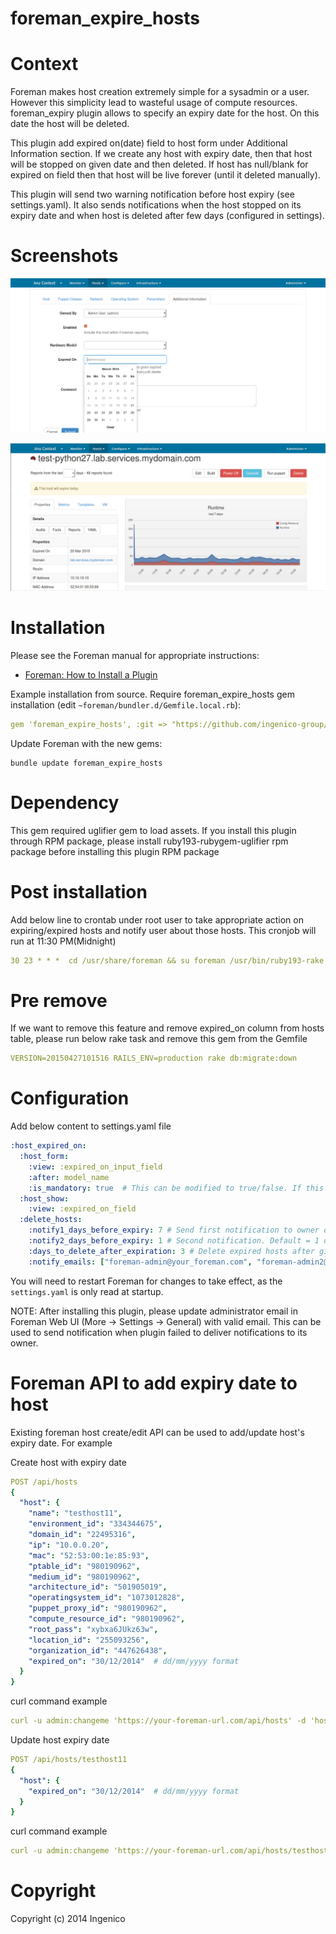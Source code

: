 # foreman\_expire\_hosts

# Context

Foreman makes host creation extremely simple for a sysadmin or a user.  However this simplicity lead to wasteful usage of compute resources. foreman_expiry plugin allows to specify an expiry date for the host. On this date the host will be deleted. 

This plugin add expired on(date) field to host form under Additional Information section. If we create any host with expiry date, then that host will be stopped on given date and then deleted. If host has null/blank for expired on field then that host will be live forever (until it deleted manually).

This plugin will send two warning notification before host expiry (see settings.yaml). It also sends notifications when the host stopped on its expiry date and when host is deleted after few days (configured in settings).

# Screenshots
![Expiry date field in host form](https://raw.githubusercontent.com/ingenico-group/screenshots/master/foreman_host_expiry/expiry-date-field-in-host-form.png)

![Expiry date field in host show page](https://raw.githubusercontent.com/ingenico-group/screenshots/master/foreman_host_expiry/expiry-date-in-host-show-page.png)


# Installation
Please see the Foreman manual for appropriate instructions:

* [Foreman: How to Install a Plugin](http://theforeman.org/manuals/latest/index.html#6.Plugins)

Example installation from source. 
Require foreman_expire_hosts gem installation (edit `~foreman/bundler.d/Gemfile.local.rb`): 

```yaml
gem 'foreman_expire_hosts', :git => "https://github.com/ingenico-group/foreman_expire_hosts.git"
```

Update Foreman with the new gems:

    bundle update foreman_expire_hosts

# Dependency

This gem required uglifier gem to load assets. If you install this plugin through RPM package, please install ruby193-rubygem-uglifier rpm package before installing this plugin RPM package

# Post installation

Add below line to crontab under root user to take appropriate action on expiring/expired hosts and notify user about those hosts. This cronjob will run at 11:30 PM(Midnight)


```yaml
30 23 * * *  cd /usr/share/foreman && su foreman /usr/bin/ruby193-rake expired_hosts:deliver_notifications RAILS_ENV=production >> /var/log/foreman/expired_hosts.log>&1

```

# Pre remove

If we want to remove this feature and remove expired_on column from hosts table, please run below rake task and remove this gem from the Gemfile

```yaml
VERSION=20150427101516 RAILS_ENV=production rake db:migrate:down
```

# Configuration

Add below content to settings.yaml file 

```yaml
:host_expired_on:
  :host_form:
    :view: :expired_on_input_field
    :after: model_name
    :is_mandatory: true  # This can be modified to true/false. If this is true then host will not allow to create with out expired_on value
  :host_show:
    :view: :expired_on_field
  :delete_hosts:
    :notify1_days_before_expiry: 7 # Send first notification to owner of hosts about his hosts expiring in given days. Default = 7 days before host expiry
    :notify2_days_before_expiry: 1 # Second notification. Default = 1 days before host expiry
    :days_to_delete_after_expiration: 3 # Delete expired hosts after given days of hosts expiry date. Default = 3 days of it expiry
    :notify_emails: ["foreman-admin@your_foreman.com", "foreman-admin2@your_foreman.com"] # All notifications will be delivered to its owner. If any other users/admins need to receive those expiry wanting notifications then those emails can be configured here. This is the Array of email address and can give multiple emails in array. If no users need to receive notifications then this can be empty array []
```

You will need to restart Foreman for changes to take effect, as the `settings.yaml` is
only read at startup.

NOTE: After installing this plugin, please update administrator email in Foreman Web UI (More -> Settings -> General) with valid email. This can be used to send notification when plugin failed to deliver notifications to its owner.


# Foreman API to add expiry date to host

Existing foreman host create/edit API can be used to add/update host's expiry date. For example

Create host with expiry date

```yaml
POST /api/hosts
{
  "host": {
    "name": "testhost11",
    "environment_id": "334344675",
    "domain_id": "22495316",
    "ip": "10.0.0.20",
    "mac": "52:53:00:1e:85:93",
    "ptable_id": "980190962",
    "medium_id": "980190962",
    "architecture_id": "501905019",
    "operatingsystem_id": "1073012828",
    "puppet_proxy_id": "980190962",
    "compute_resource_id": "980190962",
    "root_pass": "xybxa6JUkz63w",
    "location_id": "255093256",
    "organization_id": "447626438",
    "expired_on": "30/12/2014"  # dd/mm/yyyy format
  }
}
```

curl command example

```yaml
curl -u admin:changeme 'https://your-foreman-url.com/api/hosts' -d 'host[name]=testhost11&host[expired_on]=30/12/2014&......' -X POST
```
Update host expiry date

```yaml
POST /api/hosts/testhost11
{
  "host": {
    "expired_on": "30/12/2014"  # dd/mm/yyyy format
  }
}
```

curl command example

```yaml
curl -u admin:changeme 'https://your-foreman-url.com/api/hosts/testhost11' -d 'host[expired_on]=30/12/2014' -X PUT
```

# Copyright

Copyright (c) 2014 Ingenico

